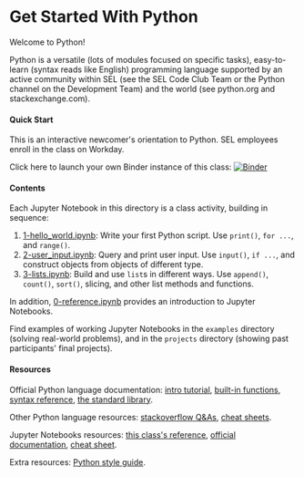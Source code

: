 # Get Started With Python

Welcome to Python!

Python is a versatile (lots of modules focused on specific tasks),
easy-to-learn (syntax reads like English) programming language supported by
an active community within SEL (see the SEL Code Club Team or the Python channel
on the Development Team) and the world (see python.org and stackexchange.com).

#### Quick Start
This is an interactive newcomer's orientation to Python. SEL employees enroll
in the class on Workday.

Click here to launch your own Binder instance of this class:
[![Binder](https://mybinder.org/badge_logo.svg)](https://mybinder.org/v2/gh/Schweitzer-Engineering-Laboratories/programming-classes/main?filepath=GetStartedPython)

#### Contents
Each Jupyter Notebook in this directory is a class activity, building in
sequence:

1. [1-hello_world.ipynb](1-hello_world.ipynb):
   Write your first Python script. Use `print()`, `for ...`, and `range()`.
2. [2-user_input.ipynb](2-user_input.ipynb):
   Query and print user input. Use `input()`, `if ...`,
   and construct objects from objects of different type.
3. [3-lists.ipynb](3-lists.ipynb):
   Build and use `list`s in different ways. Use `append()`,
   `count()`, `sort()`, slicing, and other list methods and functions.

In addition, [0-reference.ipynb](0-reference.ipynb) provides an introduction to
Jupyter Notebooks.

Find examples of working Jupyter Notebooks in the `examples` directory
(solving real-world problems), and in the `projects` directory (showing past
participants' final projects).

#### Resources
Official Python language documentation:
[intro tutorial](https://docs.python.org/3/tutorial/index.html),
[built-in functions](https://docs.python.org/3/library/functions.html),
[syntax reference](https://docs.python.org/3/reference/index.html),
[the standard library](https://docs.python.org/3/library/).

Other Python language resources:
[stackoverflow Q&As](https://stackoverflow.com/questions/tagged/python-3.x),
[cheat sheets](https://ehmatthes.github.io/pcc/cheatsheets/README.html).

Jupyter Notebooks resources:
[this class's reference](0-reference.ipynb),
[official documentation](https://jupyter-notebook.readthedocs.io/en/stable/),
[cheat sheet](https://medium.com/edureka/jupyter-notebook-cheat-sheet-88f60d1aca7).

Extra resources:
[Python style guide](https://www.python.org/dev/peps/pep-0008/).
